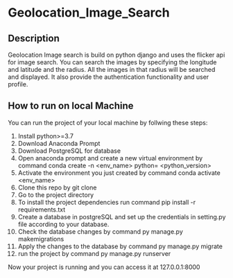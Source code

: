 # Geolocation_Image_Search
## Description
Geolocation Image search is build on python django and uses the flicker api for image search. You can search the images by specifying the longitude and latitude and the radius. All the images in that radius will be searched and displayed. It also provide the authentication functionality and user profile.

## How to run on local Machine
You can run the project of your local machine by follwing these steps:

1.  Install python>=3.7
2.  Download Anaconda Prompt
3.  Download PostgreSQL for database
4.  Open anaconda prompt and create a new virtual environment by command conda create -n <env_name> python= <python_version>
5.  Activate the environment you just created by command conda activate <env_name>
6.  Clone this repo by git clone
7.  Go to the project directory
8.  To install the project dependencies run command pip install -r requirements.txt
9.  Create a database in postgreSQL and set up the credentials in setting.py file according to your database.
10. Check the database changes by command py manage.py makemigrations
11. Apply the changes to the database by command py manage.py migrate
12. run the project by command py manage.py runserver

Now your project is running and you can access it at 127.0.0.1:8000
